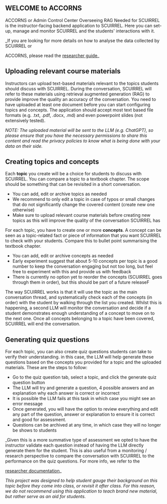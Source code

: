 ## WELCOME to ACCORNS

ACCORNS or Admin Control Center Overseeing RAG Needed for SCUIRREL is the
instructor-facing backend application to SCUIRREL. Here you can set-up, manage and
monitor SCUIRREL and the students' interactions with it.

_If you are looking for more details on how to analyse the data collected by SCUIRREL or

ACCORNS, please read the [researcher guide](researcher.md)_

## Uploading relevant course materials

Instructors can upload text-based materials relevant to the topics students should
discuss with SCUIRREL. During the conversation, SCUIRREL will refer to these materials
using retrieval augmented generation (RAG) to provide improve the quality an accuracy of
the conversation. You need to have uploaded at least one document before you can start
configuring topics and concepts. The application should accept most text based file
formats (e.g. .txt, .pdf, .docx, .md) and even powerpoint slides (not extensively
tested).

_NOTE: The uploaded material will be sent to the LLM (e.g. ChatGPT), so please ensure
that you have the necessary permissions to share this content and read the privacy
policies to know what is being done with your data on their side._

## Creating topics and concepts

Each **topic** you create will be a choice for students to discuss with SCUIRREL. You
can compare a topic to a textbook chapter. The scope should be something that can be
revisited in a short conversation.

- You can add, edit or archive topics as needed
- We recommend to only edit a topic in case of typos or small changes that do not
  significantly change the covered content (create new one otherwise)
- Make sure to upload relevant course materials before creating new topics as this will
  improve the quality of the conversation SCUIRREL has

For each topic, you have to create one or more **concepts**. A concept can be seen as a
topic-related fact or piece of information that you want SCUIRREL to check with your
students. Compare this to bullet point summarising the textbook chapter.

- You can add, edit or archive concepts as needed
- Early experiment suggest that about 5-10 concepts per topic is a good number to keep
  the conversation engaging but not too long, but feel free to experiment with this and
  provide us with feedback
- There is currently no option yet to reorder the concepts (SCUIRREL goes through them
  in order), but this should be part of a future releaseF

The way SCUIRREL works is that it will use the topic as the main conversation thread,
and systematically check each of the concepts (in order) with the student by walking
through the list you created. Whilst this is happening, a second LLM will monitor the
conversation and decide if a student demonstrates enough understanding of a concept to
move on to the next one. Once all concepts belonging to a topic have been covered,
SCUIRREL will end the conversation.

## Generating quiz questions

For each topic, you can also create quiz questions students can take to verify their
understanding. in this case, the LLM will help generate these questions based on the
concepts you provided for a topic and the uploaded materials. These are the steps to
follow:

- Go to the quiz question tab, select a topic, and click the generate quiz question
  button
- The LLM will try and generate a question, 4 possible answers and an explanation why
  each answer is correct or incorrect
- It is possible the LLM fails at this task in which case you might see an error message
- Once generated, you will have the option to review everything and edit any part of the
  question, answer or explanation to ensure it is correct and good for assessment.
- Questions can be archived at any time, in which case they will no longer be shows to
  students

_Given this is a more summative type of assessment we opted to have the instructor
validate each question instead of having the LLM directly generate them for the student.
This is also useful from a monitoring / research perspective to compare the conversation
with SCUIRREL to the performance on the quiz questions. For more info, we refer to the

[researcher documentation](researcher.md)_

_This project was designed to help student gauge their background on this topic before
they come into class, or revisit it after class. For this reason, we do not recommend
using this application to teach brand new material, but rather serve as an aid for
students._
